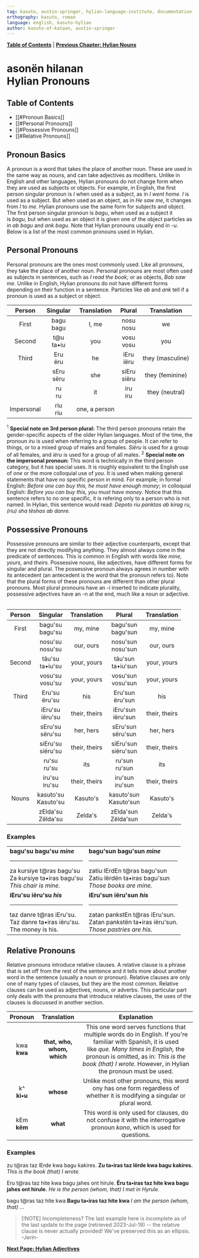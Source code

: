 ```yaml
---
tag: kasuto, austin-springer, hylian-language-institute, documentation, archive, pronouns
orthography: kasuto, roman
language: english, kasuto-hylian
author: kasuto-of-kataan, austin-springer
---
```

**[Table of Contents](archival/kasuto_hli/00-toc)** | **[Previous Chapter: Hylian Nouns](archival/kasuto_hli/05-sonën)**

# <span class="hylian_kas">asonën hilanan</span><br>Hylian Pronouns

## Table of Contents

+ [[#Pronoun Basics]]
+ [[#Personal Pronouns]]
+ [[#Possessive Pronouns]]
+ [[#Relative Pronouns]]

## Pronoun Basics

A pronoun is a word that takes the place of another noun. These are used in the same way as nouns, and can take adjectives as modifiers. Unlike in English and other languages, Hylian pronouns do not change form when they are used as subjects or objects. For example, in English, the first person singular pronoun is _I_ when used as a subject, as in _I went home. I_ is used as a subject. But when used as an object, as in _He saw me_, it changes from _I_ to _me._ Hylian pronouns use the same form for subjects and object. The first person singular pronoun is _bagu_, when used as a subject it is _bagu_, but when used as an object it is given one of the object particles as in _ab bagu_ and _ank bagu._ Note that Hylian pronouns usually end in _-u_. Below is a list of the most common pronouns used in Hylian.

## Personal Pronouns

Personal pronouns are the ones most commonly used. Like all pronouns, they take the place of another noun. Personal pronouns are most often used as subjects in sentences, such as _I read the book;_ or as objects, _Bob saw me_. Unlike in English, Hylian pronouns do not have different forms depending on their function in a sentence. Particles like _ab_ and _ank_ tell if a pronoun is used as a subject or object.  

| Person | Singular | Translation | Plural | Translation |
|:---:|:---:|:---:|:---:|:---:|
| First | <span class="hylian_kas">bagu</span><br>bagu | I, me | <span class="hylian_kas">nosu</span><br>nosu | we |
| Second | <span class="hylian_kas">t@u</span><br>ta•iu | you | <span class="hylian_kas">vosu</span><br>vosu | you |
| Third | <span class="hylian_kas">Eru</span><br>ëru | he | <span class="hylian_kas">iEru</span><br>iëru | they (masculine) |
| | <span class="hylian_kas">sEru</span><br>sëru | she | <span class="hylian_kas">siEru</span><br>siëru | they (feminine) |
| | <span class="hylian_kas">ru</span><br>ru | it | <span class="hylian_kas">iru</span><br>iru | they (neutral) |
| Impersonal | <span class="hylian_kas">riu</span><br>riu | one, a person| | |

<sup>1</sup> **Special note on 3rd person plural:** The third person pronouns retain the gender-specific aspects of the older Hylian languages. Most of the time, the pronoun _iru_ is used when referring to a group of people. It can refer to things, or to a mixed group of males and females. _Siëru_ is used for a group of all females, and _iëru_ is used for a group of all males.
<sup>2</sup> **Special note on the impersonal pronoun:** This word is technically in the third person category, but it has special uses. It is roughly equivalent to the English use of _one_ or the more colloquial use of _you._ It is used when making general statements that have no specific person in mind. For example; in formal English: _Before one can buy this, he must have enough money_; in colloquial English: _Before you can buy this, you must have money_. Notice that this sentence refers to no one specific, it is refering only to a person who is not named. In Hylian, this sentence would read: _Depoto riu panktas ab kirag ru, (riu) sha tëshas ab danre._

## Possessive Pronouns

Possessive pronouns are similar to their adjective counterparts, except that they are not directly modifying anything. They almost always come in the predicate of sentences. This is common in English with words like _mine, yours,_ and _theirs._ Possessive nouns, like adjectives, have different forms for singular and plural. The possessive pronoun always agrees in number with its antecedent (an antecedent is the word that the pronoun refers to). Note that the plural forms of these pronouns are different than other plural pronouns. Most plural pronouns have an -i inserted to indicate plurality, possessive adjectives have an -n at the end, much like a noun or adjective.  
 

| Person | Singular | Translation | Plural | Translation |
|:---:|:---:|:---:|:---:|:---:|
| First | <span class="hylian_kas">bagu'su</span><br>bagu'su | my, mine | <span class="hylian_kas">bagu'sun</span><br>bagu'sun | my, mine |
| | <span class="hylian_kas">nosu'su</span><br>nosu'su | our, ours | <span class="hylian_kas">nosu'sun</span><br>nosu'sun | our, ours |
| Second | <span class="hylian_kas">tãu'su</span><br>ta•iu'su | your, yours | <span class="hylian_kas">tãu'sun</span><br>ta•iu'sun | your, yours |
| | <span class="hylian_kas">vosu'su</span><br>vosu'su | your, yours | <span class="hylian_kas">vosu'sun</span><br>vosu'sun | your, yours |
| Third | <span class="hylian_kas">Eru'su</span><br>ëru'su | his | <span class="hylian_kas">Eru'sun</span><br>ëru'sun | his |
| | <span class="hylian_kas">iEru'su</span><br>iëru'su | their, theirs | <span class="hylian_kas">iEru'sun</span><br>iëru'sun | their, theirs |
| | <span class="hylian_kas">sEru'su</span><br>sëru'su | her, hers | <span class="hylian_kas">sEru'sun</span><br>sëru'sun | her, hers |
| | <span class="hylian_kas">siEru'su</span><br>siëru'su | their, theirs | <span class="hylian_kas">siEru'sun</span><br>siëru'sun | their, theirs |
| | <span class="hylian_kas">ru'su</span><br>ru'su | its | <span class="hylian_kas">ru'sun</span><br>ru'sun | its |
| | <span class="hylian_kas">iru'su</span><br>iru'su| their, theirs | <span class="hylian_kas">iru'sun</span><br>iru'sun| their, theirs |
| Nouns | <span class="hylian_kas">kasuto'su</span><br>Kasuto'su | Kasuto's | <span class="hylian_kas">kasuto'sun</span><br>Kasuto'sun | Kasuto's |
|| <span class="hylian_kas">zElda'su</span><br>Zëlda'su | Zelda's | <span class="hylian_kas">zElda'sun</span><br>Zëlda'sun | Zelda's |

### Examples

|  |  |
|:-|:-|
| **<span class="hylian_kas">bagu'su</span> bagu'su _mine_**<br><hr><span class="hylian_kas">za kursiye t@ras bagu'su</span><br>Za kursiye ta•iras bagu'su<br>_This chair is mine._ | **<span class="hylian_kas">bagu'sun</span> bagu'sun _mine_**<br><hr><span class="hylian_kas">zatiu lErdEn t@ras bagu'sun</span><br>Zatiu lërdën ta•iras bagu'sun<br>_Those books are mine._ |
| **<span class="hylian_kas">iEru'su</span> iëru'su _his_**<br><hr><span class="hylian_kas">taz danre t@ras iEru'su.</span><br>Taz danre ta•iras iëru'su.<br>The money is his. | **<span class="hylian_kas">iEru'sun</span> iëru'sun _his_**<br><hr><span class="hylian_kas">zatan pankstEn t@ras iEru'sun.</span><br>Zatan pankstën ta•iras iëru'sun.<br>_Those pastries are his._ |

## Relative Pronouns

Relative pronouns introduce relative clauses. A relative clause is a phrase that is set off from the rest of the sentence and it tells more about another word in the sentence (usually a noun or pronoun). Relative clauses are only one of many types of clauses, but they are the most common. Relative clauses can be used as adjectives, nouns, or adverbs. This particular part only deals with the pronouns that introduce relative clauses, the uses of the clauses is discussed in another section.

|Pronoun|Translation|Explanation|
|:---:|:---:|:---:|
|<span class="hylian_kas">kwa</span><br>**kwa**|**that, who, whom, which**|This one word serves functions that multiple words do in English. If you're familiar with Spanish, it is used like _que. Many times in English,_ the pronoun is omitted, as in: _This is the book (that) I wrote._ However, in Hylian the pronoun must be used.|
|<span class="hylian_kas">k^</span><br>**ki•u**|**whose**|Unlike most other pronouns, this word ony has one form regardless of whether it is modifying a singular or plural word.|
|<span class="hylian_kas">kEm</span><br>**këm**|**what**|This word is only used for clauses, do not confuse it with the interrogative pronoun _kono_, which is used for questions.|

### Examples

<span class="hylian_kas">zu t@ras taz lErde kwa bagu kakires.</span>
**Zu ta•iras taz lërde kwa bagu kakires.**
_This is the book (that) I wrote._

<span class="hylian_kas">Eru t@ras taz hite kwa bagu jahes ont hirule.</span>
**Ëru ta•iras taz hite kwa bagu jahes ont hirule.**
_He is the person (whom, that) I met in Hyrule._

<span class="hylian_kas">bagu t@ras taz hite kwa</span>
**Bagu ta•iras taz hite kwa**
_I am the person (whom, that) ..._


> [!NOTE] Incompleteness?
> The last example here is incomplete as of the last update to the page (retrieved 2023-Jul-19) -- the relative clause is never actually provided! We've preserved this as an ellipsis.
> -Jerin-

**[Next Page: Hylian Adjectives](archival/kasuto_hli/07-taktën)**
